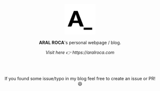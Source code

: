 <p align="center">
  <img width="100" src="/public/images/logo.svg" alt="logo" />
</p>
<p align="center"><b>ARAL ROCA</b>'s personal webpage / blog.</p>

<p align="center">
  <i>Visit here 👉 https://aralroca.com </i>
</p>
<br />
<br />
<p align="center">
  If you found some issue/typo in my blog feel free to create an issue or PR! 😄
</p>

